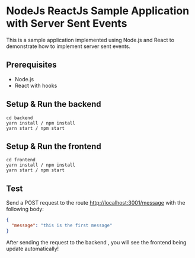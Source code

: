 # NodeJs ReactJs Sample Application with Server Sent Events

This is a sample application implemented using  Node.js and React to demonstrate how to implement server sent events. 

## Prerequisites
* Node.js
* React with hooks

## Setup & Run the backend


```
cd backend
yarn install / npm install
yarn start / npm start
```

## Setup & Run the frontend
```shell
cd frontend
yarn install / npm install
yarn start / npm start
```


## Test
Send a POST request to the route [http://localhost:3001/message](http://localhost:3001/donate) with the following body:
```json
{
  "message": "this is the first message"
}
```

After sending the request to the backend , you will see the frontend being update automatically!
